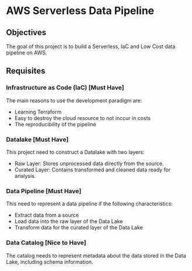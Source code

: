 # AWS Serverless Data Pipeline

## Objectives

The goal of this project is to build a Serverless, IaC and Low Cost data pipeline on AWS.

## Requisites

### Infrastructure as Code (IaC) [Must Have]

The main reasons to use the development paradigm are:

- Learning Terraform
- Easy to destroy the cloud resource to not inccur in costs
- The reproducibility of the pipeline

### Datalake [Must Have]

This project need to construct a Datalake with two layers:

- Raw Layer: Stores unprocessed data directly from the source.
- Curated Layer: Contains transformed and cleaned data ready for analysis.

### Data Pipeline [Must Have]

This need to represent a data pipeline if the following characteristics:

- Extract data from a source
- Load data into the raw layer of the Data Lake
- Transform data for the curated layer of the Data Lake

### Data Catalog [Nice to Have]

The catalog needs to represent metadata about the data stored in the Data Lake, including schema information.
